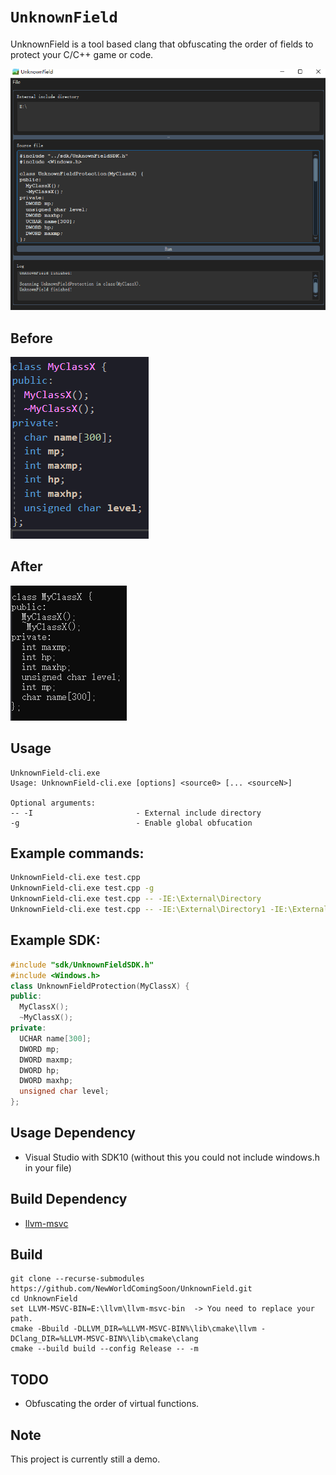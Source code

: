 # `UnknownField`
UnknownField is a tool based clang that obfuscating the order of fields to protect your C/C++ game or code.

![image](images/UnknownField-gui.png)

## Before
![image](images/UnknownField_before.png)

## After
![image](images/UnknownField_after.png)

## Usage
```
UnknownField-cli.exe
Usage: UnknownField-cli.exe [options] <source0> [... <sourceN>]

Optional arguments:
-- -I                       - External include directory
-g                          - Enable global obfucation
```

## Example commands:
```bash
UnknownField-cli.exe test.cpp
UnknownField-cli.exe test.cpp -g
UnknownField-cli.exe test.cpp -- -IE:\External\Directory
UnknownField-cli.exe test.cpp -- -IE:\External\Directory1 -IE:\External\Directory2
```

## Example SDK:
```C++
#include "sdk/UnknownFieldSDK.h"
#include <Windows.h>
class UnknownFieldProtection(MyClassX) {
public:
  MyClassX();
  ~MyClassX();
private:
  UCHAR name[300];
  DWORD mp;
  DWORD maxmp;
  DWORD hp;
  DWORD maxhp;
  unsigned char level;
};
```

## Usage Dependency
- Visual Studio with SDK10 (without this you could not include windows.h in your file)

## Build Dependency
- [llvm-msvc](https://github.com/NewWorldComingSoon/llvm-msvc/releases)

## Build
```
git clone --recurse-submodules https://github.com/NewWorldComingSoon/UnknownField.git
cd UnknownField
set LLVM-MSVC-BIN=E:\llvm\llvm-msvc-bin  -> You need to replace your path.
cmake -Bbuild -DLLVM_DIR=%LLVM-MSVC-BIN%\lib\cmake\llvm -DClang_DIR=%LLVM-MSVC-BIN%\lib\cmake\clang
cmake --build build --config Release -- -m
```

## TODO
- Obfuscating the order of virtual functions.

## Note
This project is currently still a demo.
